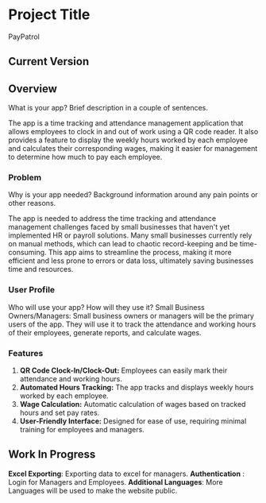 
  
# Project Title
PayPatrol
 
 ## Current Version
 
 

## Overview

What is your app? Brief description in a couple of sentences.

The app is a time tracking and attendance management application that allows employees to clock in and out of work using a QR code reader. It also provides a feature to display the weekly hours worked by each employee and calculates their corresponding wages, making it easier for management to determine how much to pay each employee.

  

### Problem

Why is your app needed? Background information around any pain points or other reasons.

The app is needed to address the time tracking and attendance management challenges faced by small businesses that haven't yet implemented HR or payroll solutions. Many small businesses currently rely on manual methods, which can lead to chaotic record-keeping and be time-consuming. This app aims to streamline the process, making it more efficient and less prone to errors or data loss, ultimately saving businesses time and resources.

  

### User Profile

Who will use your app? How will they use it? 
Small Business Owners/Managers: Small business owners or managers will be the primary users of the app. They will use it to track the attendance and working hours of their employees, generate reports, and calculate wages.

  

### Features

1.  **QR Code Clock-In/Clock-Out:** Employees can easily mark their attendance and working hours.
2.  **Automated Hours Tracking:** The app tracks and displays weekly hours worked by each employee.
3.  **Wage Calculation:** Automatic calculation of wages based on tracked hours and set pay rates.
4.  **User-Friendly Interface:** Designed for ease of use, requiring minimal training for employees and managers.


## Work In Progress

**Excel Exporting**: Exporting data to excel for managers.
**Authentication** : Login for Managers and Employees.
**Additional Languages**: More Languages will be used to make the website public.
